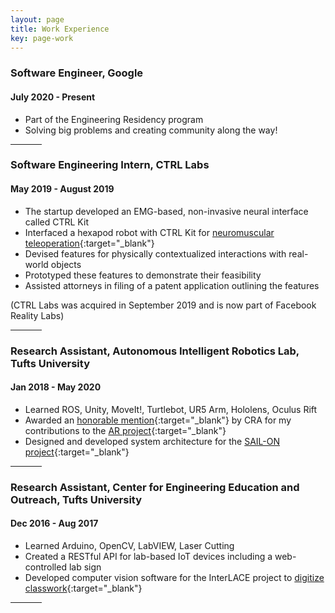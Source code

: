 ```yaml
---
layout: page
title: Work Experience
key: page-work
---
```


### Software Engineer, Google
#### July 2020 - Present

* Part of the Engineering Residency program
* Solving big problems and creating community along the way!

<hr align="center" width="10%">

### Software Engineering Intern, CTRL Labs
#### May 2019 - August 2019

* The startup developed an EMG-based, non-invasive neural interface called CTRL Kit
* Interfaced a hexapod robot with CTRL Kit for [neuromuscular teleoperation](/projects#robot-teleoperation-through-neuromuscular-control){:target="_blank"}
* Devised features for physically contextualized interactions with real-world objects
* Prototyped these features to demonstrate their feasibility
* Assisted attorneys in filing of a patent application outlining the features

(CTRL Labs was acquired in September 2019 and is now part of Facebook Reality Labs)

<hr align="center" width="10%">


### Research Assistant, Autonomous Intelligent Robotics Lab, Tufts University
#### Jan 2018 - May 2020

* Learned ROS, Unity, MoveIt!, Turtlebot, UR5 Arm, Hololens, Oculus Rift
* Awarded an [honorable mention](https://cra.org/about/awards/outstanding-undergraduate-researcher-award/){:target="_blank"} by CRA for my contributions to the [AR project](/projects#visualizing-a-robots-perspective-in-augmented-reality){:target="_blank"}
* Designed and developed system architecture for the [SAIL-ON project](/projects#novelty-oriented-ai-agent---darpa-sail-on-project){:target="_blank"}

<hr align="center" width="10%">

### Research Assistant, Center for Engineering Education and Outreach, Tufts University
#### Dec 2016 - Aug 2017

* Learned Arduino, OpenCV, LabVIEW, Laser Cutting
* Created a RESTful API for lab-based IoT devices including a web-controlled lab sign
* Developed computer vision software for the InterLACE project to [digitize classwork](/projects#programming-robots-through-paper-worksheets){:target="_blank"}

<hr align="center" width="10%">